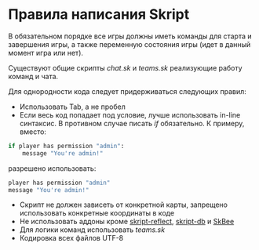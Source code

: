 # Правила написания Skript

В обязательном порядке все игры должны иметь команды для старта и завершения игры, а также переменную состояния игры (идет в данный момент игра или нет).

Существуют общие скрипты *chat.sk* и *teams.sk* реализующие работу команд и чата.

Для однородности кода следует придерживаться следующих правил:

- Использовать Tab, а не пробел
- Если весь код попадает под условие, лучше использовать in-line синтаксис. В противном случае писать *if* обязательно. К примеру, вместо:

```bash
if player has permission "admin":
	message "You're admin!" 
```

разрешено использовать:

```bash
player has permission "admin"
message "You're admin!"
```

- Скрипт не должен зависеть от конкретной карты, запрещено использовать конкретные координаты в коде
- Не использовать аддоны кроме [skript-reflect](https://github.com/TPGamesNL/skript-reflect), [skript-db](https://git.limework.net/Limework/skript-db) и [SkBee](https://github.com/ShaneBeee/SkBee)
- Для логики команд использовать *teams.sk*
- Кодировка всех файлов UTF-8
